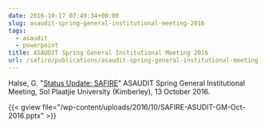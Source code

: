 ```yaml
--- 
date: 2016-10-17 07:49:34+00:00
slug: asaudit-spring-general-institutional-meeting-2016
tags: 
  - asaudit
  - powerpoint
title: ASAUDIT Spring General Institutional Meeting 2016
url: /safire/publications/asaudit-spring-general-institutional-meeting-2016/
---
```


Halse, G. "[Status Update: SAFIRE](/wp-content/uploads/2016/10/SAFIRE-ASUDIT-GM-Oct-2016.pptx)" ASAUDIT Spring General Institutional Meeting, Sol Plaatjie University (Kimberley), 13 October 2016.
<!--more-->
{{< gview file="/wp-content/uploads/2016/10/SAFIRE-ASUDIT-GM-Oct-2016.pptx" >}}
